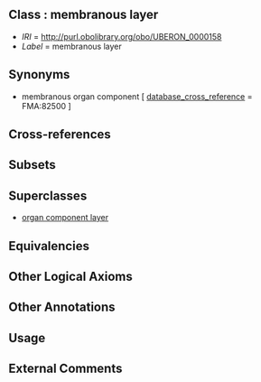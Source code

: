 
## Class : membranous layer

 * *IRI* = http://purl.obolibrary.org/obo/UBERON_0000158
 * *Label* = membranous layer

## Synonyms

 * membranous organ component [ [database_cross_reference](../../ef/oboInOwl#hasDbXref.md) = FMA:82500 ]

## Cross-references


## Subsets


## Superclasses

 * [organ component layer](../../UBERON/23/UBERON_0004923.md)

## Equivalencies


## Other Logical Axioms


## Other Annotations


## Usage


## External Comments

